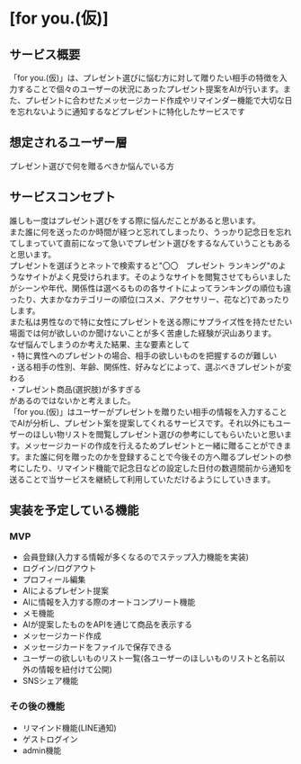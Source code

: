 # [for you.(仮)]  
  
## サービス概要  
  
「for you.(仮)」は、プレゼント選びに悩む方に対して贈りたい相手の特徴を入力することで個々のユーザーの状況にあったプレゼント提案をAIが行います。また、プレゼントに合わせたメッセージカード作成やリマインダー機能で大切な日を忘れないように通知するなどプレゼントに特化したサービスです  
  
  
## 想定されるユーザー層  
  
プレゼント選びで何を贈るべきか悩んでいる方  
  
  
## サービスコンセプト  
  
誰しも一度はプレゼント選びをする際に悩んだことがあると思います。  
また誰に何を送ったのか時間が経つと忘れてしまったり、うっかり記念日を忘れてしまっていて直前になって急いでプレゼント選びをするなんていうこともあると思います。  
プレゼントを選ぼうとネットで検索すると"〇〇　プレゼント ランキング"のようなサイトがよく見受けられます。そのようなサイトを閲覧させてもらいましたがシーンや年代、関係性は選べるものの各サイトによってランキングの順位も違ったり、大まかなカテゴリーの順位(コスメ、アクセサリー、花など)であったりします。  
また私は男性なので特に女性にプレゼントを送る際にサプライズ性を持たせたい場面では何が欲しいのか聞けないことが多く苦慮した経験が沢山あります。  
なぜ悩んでしまうのか考えた結果、主な要素として  
・特に異性へのプレゼントの場合、相手の欲しいものを把握するのが難しい  
・送る相手の性別、年齢、関係性、好みなどによって、選ぶべきプレゼントが変わる  
・プレゼント商品(選択肢)が多すぎる  
があるのではないかと考えました。  
「for you.(仮)」はユーザーがプレゼントを贈りたい相手の情報を入力することでAIが分析し、プレゼント案を提案してくれるサービスです。それ以外にもユーザーのほしい物リストを閲覧しプレゼント選びの参考にしてもらいたいと思います。メッセージカードの作成を行えるためプレゼントと一緒に贈ることができます。また誰に何を贈ったのかを登録することで今後その方へ贈るプレゼントの参考にしたり、リマインド機能で記念日などの設定した日付の数週間前から通知を送ることで当サービスを継続して利用していただけるようにしていきます。   
   
   
## 実装を予定している機能  
### MVP  
* 会員登録(入力する情報が多くなるのでステップ入力機能を実装)  
* ログイン/ログアウト  
* プロフィール編集  
* AIによるプレゼント提案  
* AIに情報を入力する際のオートコンプリート機能  
* メモ機能  
* AIが提案したものをAPIを通じて商品を表示する  
* メッセージカード作成  
* メッセージカードをファイルで保存できる  
* ユーザーの欲しいものリスト一覧(各ユーザーのほしいものリストと名前以外の情報を紐付けて公開)  
* SNSシェア機能  
  
  
### その後の機能  
* リマインド機能(LINE通知)  
* ゲストログイン  
* admin機能  